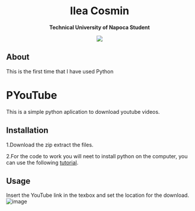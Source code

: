 <h1 align="center">Ilea Cosmin</h1>
<p align="center"><strong>Technical University of Napoca Student</strong>

<div align="center"><img src="demo.gif"></img></div>
<h2>About</h2>
This is the first time that I have used Python


# PYouTube
This is a simple python aplication to download youtube videos.

## Installation
1.Download the zip extract the files. 

2.For the code to work you will neet to install python on the computer, you can use the following [tutorial](https://www.tutorialspoint.com/how-to-install-python-in-windows).



## Usage
Insert the YouTube link in the texbox and set the location for the download.
![image](https://github.com/pierpatrat/PYouTube/assets/127050828/48de7652-99b9-48f2-9c09-2786c264ffb4)
